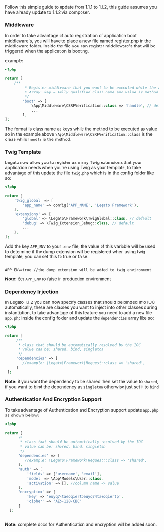 Follow this simple guide to update from 1.1.1 to 1.1.2, this guide assumes you have 
already update to 1.1.2 via composer.

### Middleware

In order to take advantage of auto registration of application boot middleware's, you will have to place a new file 
named register.php in the middleware folder. Inside the file you can register 
middleware's that will be triggered when the application is booting.

example: 

```php
<?php

return [
    /**
         * Register middleware that you want to be executed while the app is booting
         * Array: key = Fully qualified class name and value is method to trigger
         */
        'boot' => [
            \App\Middleware\CSRFVerification::class => 'handle', // default
            ...
        ],
];
```
The format is class name as keys while the method to be executed as value so in the 
example above `\App\Middleware\CSRFVerification::class` is the class while 
`handle` is the method.

### Twig Template

Legato now allow you to register as many Twig extensions that your application
needs when you're using Twig as your template, to take advantage of this update the file 
`twig.php` which is in the config folder like so:

```php
<?php

return [
    'twig_global' => [
        'app_name' => config('APP_NAME', 'Legato Framework'),
    ],
    'extensions' => [
        'global' => \Legato\Framework\TwigGlobal::class, // default
        'debug' => \Twig_Extension_Debug::class, // default
        ...
    ],
];

```

Add the key `APP_ENV` to your `.env` file, the value of this variable will be used to determine
if the dump extension will be registered when using twig template, you can set this to true or false.

```.env

APP_ENV=true //the dump extension will be added to twig environment

```

**Note:** Set `APP_ENV` to false in production environment

### Dependency Injection
In Legato 1.1.2 you can now specify classes that should be binded  into IOC 
automatically, these are classes you want to inject into other classes during instantiation, to take advantage of this feature you need to
 add a new file `app.php` inside the config folder and update the `dependencies` array like so:
 
```php
<?php

return [
     /**
      * class that should be automatically resolved by the IOC
      * value can be: shared, bind, singleton
      */
     'dependencies' => [
        //example: \Legato\Framework\Request::class => 'shared',
     ]
 ];

```
 
 **Note:** if you want the dependency to be shared then set the value to `shared`, 
 if you want to bind the dependency as `singleton` 
 otherwise just set it to `bind`
 
### Authentication And Encryption Support
  
To take advantage of Authentication and Encryption support update `app.php` as shown below:
  
```php
<?php 

return [
      /*
       * class that should be automatically resolved by the IOC
       * value can be: shared, bind, singleton
       */
      'dependencies' => [
         //example: \Legato\Framework\Request::class => 'shared',
      ],
      'auth' => [
          'fields' => ['username', 'email'],
          'model' => \App\Models\User::class,
          'activation' => [], //column name => value
      ],
      'encryption' => [
          'key' => 'euyq74taeoqiertpeuyq74taeoqiertp',
          'cipher' => 'AES-128-CBC'
      ]
  ];
  
```
 
 **Note:** complete docs for Authentication and encryption will be added soon.

